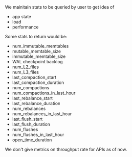 We mainitain stats to be queried by user to get idea of
- app state
- load
- performance

Some stats to return would be:
- num_immutable_memtables
- mutable_memtable_size
- immutable_memtable_size
- WAL checkpoint backlog
- num_L2_files
- num_L3_files
- last_compaction_start
- last_compaction_duration
- num_compactions
- num_compactions_in_last_hour
- last_rebalance_start
- last_rebalance_duration
- num_rebalances
- num_rebalances_in_last_hour
- last_flush_start
- last_flush_duration
- num_flushes
- num_flushes_in_last_hour
- open_time_duration



We don't give metrics on throughput rate for APIs as of now.
